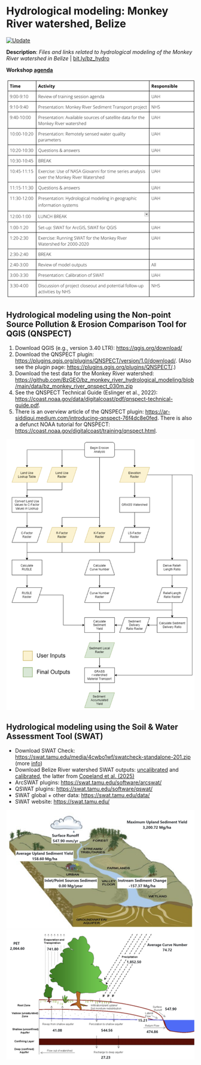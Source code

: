# Hydrological modeling: Monkey River watershed, Belize
[![Update](https://img.shields.io/github/last-commit/bzgeo/bz_monkey_river_hydrological_modeling?label=repo%20last%20updated&style=flat-square)](https://github.com/BzGEO/bz_monkey_river_hydrological_modeling)

**Description**: *Files and links related to hydrological modeling of the Monkey River watershed in Belize* | [bit.ly/bz_hydro](https://bit.ly/bz_hydro)

**Workshop [agenda](https://docs.google.com/document/d/1tLAI79wB3mt5phLMQgXYLCnv0hGTdHAUnG4LiGdU5H0/edit?tab=t.0)**

![](https://github.com/BzGEO/bz_monkey_river_hydrological_modeling/blob/main/_graphics/workshop_agenda_2025-09-09a.png)

## Hydrological modeling using the Non-point Source Pollution & Erosion Comparison Tool for QGIS (QNSPECT)
1. Download QGIS (e.g., version 3.40 LTR): https://qgis.org/download/
2. Download the QNSPECT plugin: https://plugins.qgis.org/plugins/QNSPECT/version/1.0/download/. (Also see the plugin page: https://plugins.qgis.org/plugins/QNSPECT/.)
3. Download the test data for the Monkey River watershed: https://github.com/BzGEO/bz_monkey_river_hydrological_modeling/blob/main/data/bz_monkey_river_qnspect_030m.zip
4. See the QNSPECT Technical Guide (Eslinger et al., 2022): https://coast.noaa.gov/data/digitalcoast/pdf/qnspect-technical-guide.pdf.
5. There is an overview article of the QNSPECT plugin: https://ar-siddiqui.medium.com/introducing-qnspect-76f4dc8e0fed. There is also a defunct NOAA tutorial for QNSPECT: https://coast.noaa.gov/digitalcoast/training/qnspect.html.

![](https://github.com/BzGEO/bz_monkey_river_hydrological_modeling/blob/main/_graphics/workflow_rusle_new2.png)

## Hydrological modeling using the Soil & Water Assessment Tool (SWAT)

* Download SWAT Check: https://swat.tamu.edu/media/4cwbo1wf/swatcheck-standalone-201.zip (more [info](https://swat.tamu.edu/software/swat-check/))
* Download Belize River watershed SWAT outputs: [uncalibrated](https://github.com/BzGEO/bz_monkey_river_hydrological_modeling/blob/main/data/bz_river_1991_2010_uncalibrated.zip) and [calibrated](https://github.com/BzGEO/bz_monkey_river_hydrological_modeling/blob/main/data/bz_river_1990_2020_calibrated.zip), the latter from [Copeland et al. (2025)](https://www.mdpi.com/2073-4441/17/13/1915)
* ArcSWAT plugins: https://swat.tamu.edu/software/arcswat/
* QSWAT plugins: https://swat.tamu.edu/software/qswat/
* SWAT global + other data: https://swat.tamu.edu/data/
* SWAT website: https://swat.tamu.edu/

![](https://github.com/BzGEO/bz_monkey_river_hydrological_modeling/blob/main/_graphics/swatcheck_bzr_erosion.png)
![](https://github.com/BzGEO/bz_monkey_river_hydrological_modeling/blob/main/_graphics/swatcheck_bzr_hydro.png)
